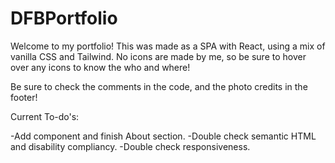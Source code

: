 # DFBPortfolio

Welcome to my portfolio! This was made as a SPA with React, using a mix of vanilla CSS and Tailwind. No icons are made by me, so be sure
to hover over any icons to know the who and where!

Be sure to check the comments in the code, and the photo credits in the footer! 

Current To-do's:

-Add component and finish About section.
-Double check semantic HTML and disability compliancy.
-Double check responsiveness.
